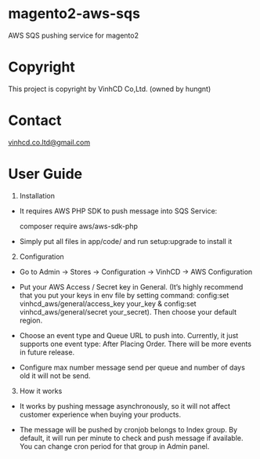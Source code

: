 # magento2-aws-sqs
AWS SQS pushing service for magento2

# Copyright
This project is copyright by VinhCD Co,Ltd. (owned by hungnt)

# Contact
vinhcd.co.ltd@gmail.com

# User Guide
  
 1. Installation
 
 - It requires AWS PHP SDK to push message into SQS Service:
 
   composer require aws/aws-sdk-php
 
 - Simply put all files in app/code/ and run setup:upgrade to install it
 
 
 2. Configuration
 
 - Go to Admin → Stores → Configuration → VinhCD → AWS Configuration
 
 - Put your AWS Access / Secret key in General. (It’s highly recommend that you put your keys in env file by setting command: config:set vinhcd_aws/general/access_key your_key & config:set vinhcd_aws/general/secret your_secret). Then choose your default region.
 
 - Choose an event type and Queue URL to push into. Currently, it just supports one event type: After Placing Order. There will be more events in future release.
 
 - Configure max number message send per queue and number of days old it will not be send.
 
 
 3. How it works
 
 - It works by pushing message asynchronously, so it will not affect customer experience when buying your products.
 
 - The message will be pushed by cronjob belongs to Index group. By default, it will run per minute to check and push message if available. You can change cron period for that group in Admin panel.
